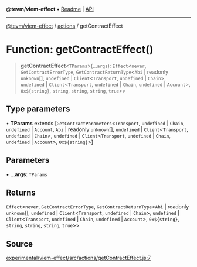 **@tevm/viem-effect** • [Readme](../../README.md) \| [API](../../modules.md)

***

[@tevm/viem-effect](../../README.md) / [actions](../README.md) / getContractEffect

# Function: getContractEffect()

> **getContractEffect**\<`TParams`\>(...`args`): `Effect`\<`never`, `GetContractErrorType`, `GetContractReturnType`\<`Abi` \| readonly `unknown`[], `undefined` \| `Client`\<`Transport`, `undefined` \| `Chain`\>, `undefined` \| `Client`\<`Transport`, `undefined` \| `Chain`, `undefined` \| `Account`\>, ```0x${string}```, `string`, `string`, `string`, `true`\>\>

## Type parameters

• **TParams** extends [`GetContractParameters`\<`Transport`, `undefined` \| `Chain`, `undefined` \| `Account`, `Abi` \| readonly `unknown`[], `undefined` \| `Client`\<`Transport`, `undefined` \| `Chain`\>, `undefined` \| `Client`\<`Transport`, `undefined` \| `Chain`, `undefined` \| `Account`\>, ```0x${string}```\>]

## Parameters

• ...**args**: `TParams`

## Returns

`Effect`\<`never`, `GetContractErrorType`, `GetContractReturnType`\<`Abi` \| readonly `unknown`[], `undefined` \| `Client`\<`Transport`, `undefined` \| `Chain`\>, `undefined` \| `Client`\<`Transport`, `undefined` \| `Chain`, `undefined` \| `Account`\>, ```0x${string}```, `string`, `string`, `string`, `true`\>\>

## Source

[experimental/viem-effect/src/actions/getContractEffect.js:7](https://github.com/evmts/tevm-monorepo/blob/main/experimental/viem-effect/src/actions/getContractEffect.js#L7)
